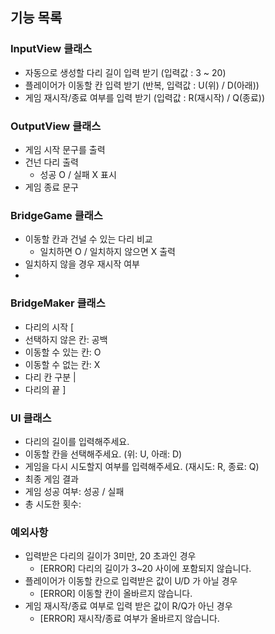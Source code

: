 ## 기능 목록
### InputView 클래스
- 자동으로 생성할 다리 길이 입력 받기 (입력값 : 3 ~ 20)
- 플레이어가 이동할 칸 입력 받기 (반복, 입력값 : U(위) / D(아래))
- 게임 재시작/종료 여부를 입력 받기 (입력값 : R(재시작) / Q(종료))

### OutputView 클래스
- 게임 시작 문구를 출력
- 건넌 다리 출력
  - 성공 O / 실패 X 표시
- 게임 종료 문구

### BridgeGame 클래스
- 이동할 칸과 건널 수 있는 다리 비교
  - 일치하면 O / 일치하지 않으면 X 출력
- 일치하지 않을 경우 재시작 여부
- 

### BridgeMaker 클래스
- 다리의 시작 [
- 선택하지 않은 칸: 공백
- 이동할 수 있는 칸: O
- 이동할 수 없는 칸: X
- 다리 칸 구분 |
- 다리의 끝 ]

### UI 클래스
- 다리의 길이를 입력해주세요.
- 이동할 칸을 선택해주세요. (위: U, 아래: D)
- 게임을 다시 시도할지 여부를 입력해주세요. (재시도: R, 종료: Q)
- 최종 게임 결과
- 게임 성공 여부: 성공 / 실패
- 총 시도한 횟수:

### 예외사항
- 입력받은 다리의 길이가 3미만, 20 초과인 경우
  - [ERROR] 다리의 길이가 3~20 사이에 포함되지 않습니다.
- 플레이어가 이동할 칸으로 입력받은 값이 U/D 가 아닐 경우
  - [ERROR] 이동할 칸이 올바르지 않습니다.
- 게임 재시작/종료 여부로 입력 받은 값이 R/Q가 아닌 경우
  - [ERROR] 재시작/종료 여부가 올바르지 않습니다.